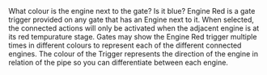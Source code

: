 <lore>
What colour is the engine next to the gate? Is it blue?
</lore>
<no_lore>
Engine Red is a gate trigger provided on any gate that has an Engine next to it.
</no_lore>

<chapter name="Requirements"/>
When selected, the connected actions will only be activated when the adjacent engine is at its red tempurature stage.

<chapter name="Trigger directions"/>
Gates may show the Engine Red trigger multiple times in different colours to represent each of the different connected engines.
The colour of the Trigger represents the direction of the engine in relation of the pipe so you can differentiate between each engine.